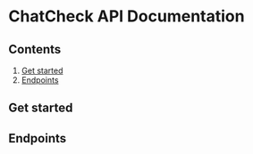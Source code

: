 # ChatCheck API Documentation

## Contents

1. [Get started](#get-started)
2. [Endpoints](#endpoints)

## Get started

## Endpoints
